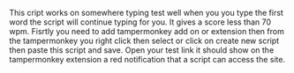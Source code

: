 This cript works on somewhere typing test well when you you type the first word the script will continue typing for you. It gives a score less than 70 wpm.
Fisrtly you need to add tampermonkey add on or extension then from the tampermonkey you right click then select or click on create new script then paste this script and save.
Open your test link it should show on the tampermonkey extension a red notification that a script can access the site.
